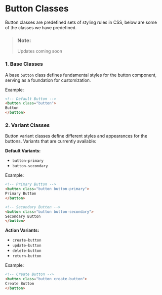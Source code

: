 # Button Classes

Button classes are predefined sets of styling rules in CSS, below are some of the classes we have predefined.

>
> ### Note: 
> Updates coming soon
>

### 1. Base Classes
A base `button` class defines fundamental styles for the button component, serving as a foundation for customization.

Example:
```html
<!-- Default Button -->
<button class="button">
Button
</button>
```

### 2. Variant Classes
Button variant classes define different styles and appearances for the buttons. Variants that are currently available:

<b>Default Variants:</b><br>
- `button-primary`
- `button-secondary`

Example:
```html
<!-- Primary Button -->
<button class="button button-primary">
Primary Button
</button>

<!-- Secondary Button -->
<button class="button button-secondary">
Secondary Button
</button>
```

<b>Action Variants:</b><br>
- `create-button`
- `update-button`
- `delete-button`
- `return-button`

Example:
```html
<!-- Create Button -->
<button class="button create-button">
Create Button
</button>
```

